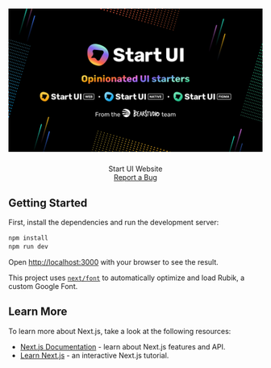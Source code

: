 <h1 align="center">
  <a href="https://github.com/dec0dOS/amazing-github-template" >
    <img src="public/start-ui-visual.png" alt="Logo" width="640">
  </a>
</h1>

<div align="center">
  Start UI Website
  <br />
  <a href="https://github.com/BearStudio/start-ui-website/issues">Report a Bug</a>
</div>

## Getting Started

First, install the dependencies and run the development server:

```bash
npm install
npm run dev
```

Open [http://localhost:3000](http://localhost:3000) with your browser to see the result.

This project uses [`next/font`](https://nextjs.org/docs/basic-features/font-optimization) to automatically optimize and load Rubik, a custom Google Font.

## Learn More

To learn more about Next.js, take a look at the following resources:

- [Next.js Documentation](https://nextjs.org/docs) - learn about Next.js features and API.
- [Learn Next.js](https://nextjs.org/learn) - an interactive Next.js tutorial.
